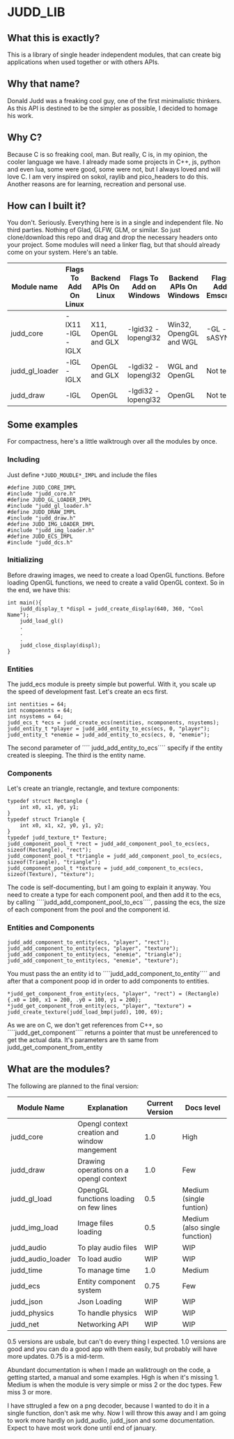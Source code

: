 # JUDD_LIB

## What this is exactly?
This is a library of single header independent modules, that can create big applications when used together or with others APIs.

## Why that name?
Donald Judd was a freaking cool guy, one of the first minimalistic thinkers. As this API is destined to be the simpler as possible, I decided to homage his work.

## Why C?
Because C is so freaking cool, man.
But really, C is, in my opinion, the cooler language we have.
I already made some projects in C++, js, python and even lua, some were good, some were not, but I always loved and will love C. I am very inspired on sokol, raylib and pico_headers to do this.
Another reasons are for learning, recreation and personal use.

## How can I built it?
You don't. Seriously. Everything here is in a single and independent file. No third parties. Nothing of Glad, GLFW, GLM, or similar. So just clone/download this repo and drag and drop the necessary headers onto your project.
Some modules will need a linker flag, but that should already come on your system. Here's an table.

Module name | Flags To Add On Linux | Backend APIs On Linux | Flags To Add on Windows | Backend APIs On Windows | Flags To Add On Emscripten
--|--|--|--|--|--
judd_core |  -lX11 -lGL -lGLX | X11, OpenGL and GLX | -lgid32 -lopengl32 | Win32, OpengGL and WGL | -GL -sASYNCIFY |
judd_gl_loader | -lGL -lGLX | OpenGL and GLX | -lgdi32 -lopengl32 | WGL and OpenGL | Not tested
judd_draw | -lGL | OpenGL | -lgdi32 -lopengl32 | OpenGL | Not tested

## Some examples
For compactness, here's a little walktrough over all the modules by once.

### Including

Just define ````*JUDD_MOUDLE*_IMPL```` and include the files

    #define JUDD_CORE_IMPL
    #include "judd_core.h"
    #define JUDD_GL_LOADER_IMPL
    #include "judd_gl_loader.h"
    #define JUDD_DRAW_IMPL
    #include "judd_draw.h"
    #define JUDD_IMG_LOADER_IMPL
    #include "judd_img_loader.h"
    #define JUDD_ECS_IMPL
    #include "judd_dcs.h"

### Initializing
Before drawing images, we need to create a load OpenGL functions. Before loading OpenGL functions, we need to create a valid OpenGL context. So in the end, we have this:

    int main(){
        judd_display_t *displ = judd_create_display(640, 360, "Cool Name");
        judd_load_gl()
        .
        .
        .
        judd_close_display(displ);
    }
    
### Entities
The judd_ecs module is preety simple but powerful. With it, you scale up the speed of development fast. Let's create an ecs first.

    int nentities = 64;
    int ncompoennts = 64;
    int nsystems = 64;
    judd_ecs_t *ecs = judd_create_ecs(nentities, ncomponents, nsystems);
    judd_entity_t *player = judd_add_entity_to_ecs(ecs, 0, "player");
    judd_entity_t *enemie = judd_add_entity_to_ecs(ecs, 0, "enemie");

The second parameter of ´´´´ judd_add_entity_to_ecs´´´´ specify if the entity created is sleeping. The third is the entity name.

### Components
Let's create an triangle, rectangle, and texture components:
    
    typedef struct Rectangle {
        int x0, x1, y0, y1;
    }
    typedef struct Triangle {
        int x0, x1, x2, y0, y1, y2;
    }
    typedef judd_texture_t* Texture;
    judd_component_pool_t *rect = judd_add_component_pool_to_ecs(ecs, sizeof(Rectangle), "rect");
    judd_component_pool_t *triangle = judd_add_component_pool_to_ecs(ecs, sizeof(Triangle), "triangle");
    judd_component_pool_t *texture = judd_add_component_to_ecs(ecs, sizeof(Texture), "texture");
 
The code is self-documenting, but I am going to explain it anyway. You need to create a type for each component pool, and then add it to the ecs, by calling ´´´´judd_add_component_pool_to_ecs´´´´, passing the ecs, the size of each component from the pool and the component id.

### Entities and Components

    judd_add_component_to_entity(ecs, "player", "rect");
    judd_add_component_to_entity(ecs, "player", "texture");
    judd_add_component_to_entity(ecs, "enemie", "triangle");
    judd_add_component_to_entity(ecs, "enemie", "texture");

You must pass the an entity id to ´´´´judd_add_component_to_entity´´´´ and after that a component poop id in order to add components to entities.

    *judd_get_component_from_entity(ecs, "player", "rect") = (Rectangle){.x0 = 100, x1 = 200, .y0 = 100, y1 = 200};
    *judd_get_component_from_entity(ecs, "player", "texture") = judd_create_texture(judd_load_bmp(judd), 100, 69);
    
As we are on C, we don't get references from C++, so ´´´´judd_get_component´´´´ returns a pointer that must be unreferenced to get the actual data. It's parameters are th same from judd_get_component_from_entity
## What are the modules?

The following are planned to the final version:

Module Name | Explanation | Current Version | Docs level
-------|--------|------|-----
judd_core | Opengl context creation and window mangement | 1.0 | High
judd_draw | Drawing operations on a opengl context | 1.0 | Few
judd_gl_load | OpengGL functions loading on few lines | 0.5 | Medium (single funtion)
judd_img_load | Image files loading | 0.5 | Medium (also single function)
judd_audio | To play audio files | WIP | WIP
judd_audio_loader | To load audio | WIP | WIP
judd_time | To manage time | 1.0| Medium
judd_ecs | Entity component system | 0.75 | Few
judd_json | Json Loading | WIP | WIP
judd_physics | To handle physics | WIP | WIP
judd_net | Networking API | WIP | WIP

0.5 versions are usbale, but can't do every thing I expected. 1.0 versions are good and you can do a good app with them easily, but probably will have more updates. 0.75 is a mid-term.

Abundant documentation is when I made an walktrough on the code, a getting started, a manual and some examples. High is when it's missing 1. Medium is when the module is very simple or miss 2 or the doc types. Few miss 3 or more.

I have sttrugled a few on a png decoder, because I wanted to do it in a single function, don't ask me why. Now I will throw this away and I am going to work more hardly on judd_audio, judd_json and some documentation. Expect to have most work done until end of january.
